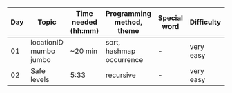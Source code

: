 | Day | Topic                  | Time needed (hh:mm) | Programming method, theme | Special word | Difficulty | Used help |
| --- | ---------------------- | ------------------- | ------------------------- | ------------ | ---------- | --------- |
| 01  | locationID mumbo jumbo | ~20 min             | sort, hashmap occurrence  | -            | very easy  | No        |
| 02  | Safe levels            | 5:33                | recursive                 | -            | very easy  | No        |
